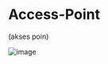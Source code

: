 # Access-Point
(akses poin)

![image](https://github.com/firmansultoni/Access-Point/assets/113542409/d50543e3-a0d8-407c-ba1c-1cf0fe645224)
